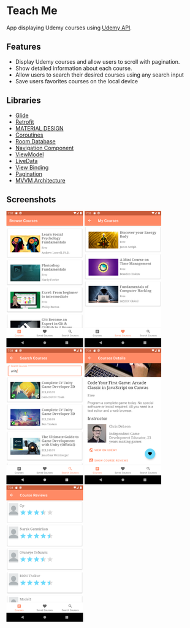 # Teach Me

App displaying Udemy courses using [Udemy API](https://www.udemy.com/developers/affiliate/).

## Features

- Display Udemy courses and allow users to scroll with pagination.
- Show detailed information about each course.
- Allow users to search their desired courses using any search input
- Save users favorites courses on the local device

## Libraries

- [Glide](https://github.com/bumptech/glide)
- [Retrofit](https://square.github.io/retrofit/)
- [MATERIAL DESIGN](https://material.io/components)
- [Coroutines](https://kotlinlang.org/docs/coroutines-overview.html)
- [Room Database](https://developer.android.com/training/data-storage/room)
- [Navigation Component](https://developer.android.com/guide/navigation)
- [ViewModel](https://developer.android.com/topic/libraries/architecture/viewmodel)
- [LiveData](https://developer.android.com/topic/libraries/architecture/livedata)
- [View Binding](https://developer.android.com/topic/libraries/view-binding)
- [Pagination](https://developer.android.com/topic/libraries/architecture/paging/v3-overview)
- [MVVM Architecture](https://en.wikipedia.org/wiki/Model%E2%80%93view%E2%80%93viewmodel)

## Screenshots

<img src="screenshots/Screenshot_1.png" alt="Home Screen" width="200"/> <img src="screenshots/Screenshot_2.png" alt="Details Screen" width="200"/> <img src="screenshots/Screenshot_3.png" alt="Search Screen" width="200"/> <img src="screenshots/Screenshot_4.png" alt="Saved Courses Screen" width="200"/> <img src="screenshots/Screenshot_5.png" alt="Course Reviews Screen" width="200"/>


